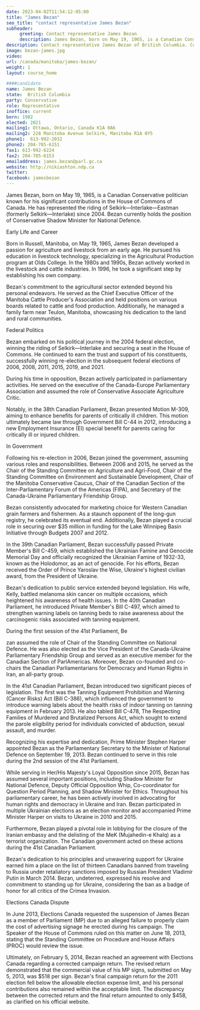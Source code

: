 ```yaml
---
date: 2023-04-02T11:54:12-05:00
title: "James Bezan"
seo_title: "contact representative James Bezan"
subheader:
     greeting: Contact representative James Bezan
     description: James Bezan, born on May 19, 1965, is a Canadian Conservative politician known for his significant contributions in the House of Commons of Canada. He has represented the riding of Selkirk—Interlake—Eastman (formerly Selkirk—Interlake) since 2004. Bezan currently holds the position of Conservative Shadow Minister for National Defence.
description: Contact representative James Bezan of British Columbia. Contact information for James Bezan includes email address, phone number, and mailing address.
image: bezan-james.jpg
video:
url: /canada/manitoba/james-bezan/
weight: 1
layout: course_home

####candidate
name: James Bezan
state:	British Columbia
party: Conservative
role: Representative
inoffice: current
born: 1982
elected: 2021
mailing1: Ottawa, Ontario, Canada K1A 0A6
mailing2: 228 Manitoba Avenue Selkirk, Manitoba R1A 0Y5
phone1:  613-992-2032
phone2: 204-785-6151
fax1: 613-992-6224
fax2: 204-785-6153
emailaddress: james.bezan@parl.gc.ca
website: http://nikiashton.ndp.ca
twitter:
facebook: jamesbezan
---
```


James Bezan, born on May 19, 1965, is a Canadian Conservative politician known for his significant contributions in the House of Commons of Canada. He has represented the riding of Selkirk—Interlake—Eastman (formerly Selkirk—Interlake) since 2004. Bezan currently holds the position of Conservative Shadow Minister for National Defence.

Early Life and Career

Born in Russell, Manitoba, on May 19, 1965, James Bezan developed a passion for agriculture and livestock from an early age. He pursued his education in livestock technology, specializing in the Agricultural Production program at Olds College. In the 1980s and 1990s, Bezan actively worked in the livestock and cattle industries. In 1996, he took a significant step by establishing his own company.

Bezan's commitment to the agricultural sector extended beyond his personal endeavors. He served as the Chief Executive Officer of the Manitoba Cattle Producer's Association and held positions on various boards related to cattle and food production. Additionally, he managed a family farm near Teulon, Manitoba, showcasing his dedication to the land and rural communities.

Federal Politics

Bezan embarked on his political journey in the 2004 federal election, winning the riding of Selkirk—Interlake and securing a seat in the House of Commons. He continued to earn the trust and support of his constituents, successfully winning re-election in the subsequent federal elections of 2006, 2008, 2011, 2015, 2019, and 2021.

During his time in opposition, Bezan actively participated in parliamentary activities. He served on the executive of the Canada-Europe Parliamentary Association and assumed the role of Conservative Associate Agriculture Critic.

Notably, in the 38th Canadian Parliament, Bezan presented Motion M-309, aiming to enhance benefits for parents of critically ill children. This motion ultimately became law through Government Bill C-44 in 2012, introducing a new Employment Insurance (EI) special benefit for parents caring for critically ill or injured children.

In Government

Following his re-election in 2006, Bezan joined the government, assuming various roles and responsibilities. Between 2006 and 2015, he served as the Chair of the Standing Committee on Agriculture and Agri-Food, Chair of the Standing Committee on Environment and Sustainable Development, Chair of the Manitoba Conservative Caucus, Chair of the Canadian Section of the Inter-Parliamentary Forum of the Americas (FIPA), and Secretary of the Canada-Ukraine Parliamentary Friendship Group.

Bezan consistently advocated for marketing choice for Western Canadian grain farmers and fishermen. As a staunch opponent of the long-gun registry, he celebrated its eventual end. Additionally, Bezan played a crucial role in securing over $35 million in funding for the Lake Winnipeg Basin Initiative through Budgets 2007 and 2012.

In the 39th Canadian Parliament, Bezan successfully passed Private Member's Bill C-459, which established the Ukrainian Famine and Genocide Memorial Day and officially recognized the Ukrainian Famine of 1932-33, known as the Holodomor, as an act of genocide. For his efforts, Bezan received the Order of Prince Yaroslav the Wise, Ukraine's highest civilian award, from the President of Ukraine.

Bezan's dedication to public service extended beyond legislation. His wife, Kelly, battled melanoma skin cancer on multiple occasions, which heightened his awareness of health issues. In the 40th Canadian Parliament, he introduced Private Member's Bill C-497, which aimed to strengthen warning labels on tanning beds to raise awareness about the carcinogenic risks associated with tanning equipment.

During the first session of the 41st Parliament, Be

zan assumed the role of Chair of the Standing Committee on National Defence. He was also elected as the Vice President of the Canada-Ukraine Parliamentary Friendship Group and served as an executive member for the Canadian Section of ParlAmericas. Moreover, Bezan co-founded and co-chairs the Canadian Parliamentarians for Democracy and Human Rights in Iran, an all-party group.

In the 41st Canadian Parliament, Bezan introduced two significant pieces of legislation. The first was the Tanning Equipment Prohibition and Warning (Cancer Risks) Act (Bill C-386), which influenced the government to introduce warning labels about the health risks of indoor tanning on tanning equipment in February 2013. He also tabled Bill C-478, The Respecting Families of Murdered and Brutalized Persons Act, which sought to extend the parole eligibility period for individuals convicted of abduction, sexual assault, and murder.

Recognizing his expertise and dedication, Prime Minister Stephen Harper appointed Bezan as the Parliamentary Secretary to the Minister of National Defence on September 19, 2013. Bezan continued to serve in this role during the 2nd session of the 41st Parliament.

While serving in Her/His Majesty's Loyal Opposition since 2015, Bezan has assumed several important positions, including Shadow Minister for National Defence, Deputy Official Opposition Whip, Co-coordinator for Question Period Planning, and Shadow Minister for Ethics. Throughout his parliamentary career, he has been actively involved in advocating for human rights and democracy in Ukraine and Iran. Bezan participated in multiple Ukrainian elections as an election monitor and accompanied Prime Minister Harper on visits to Ukraine in 2010 and 2015.

Furthermore, Bezan played a pivotal role in lobbying for the closure of the Iranian embassy and the delisting of the MeK (Mujahedin-e Khalq) as a terrorist organization. The Canadian government acted on these actions during the 41st Canadian Parliament.

Bezan's dedication to his principles and unwavering support for Ukraine earned him a place on the list of thirteen Canadians banned from traveling to Russia under retaliatory sanctions imposed by Russian President Vladimir Putin in March 2014. Bezan, undeterred, expressed his resolve and commitment to standing up for Ukraine, considering the ban as a badge of honor for all critics of the Crimea Invasion.

Elections Canada Dispute

In June 2013, Elections Canada requested the suspension of James Bezan as a member of Parliament (MP) due to an alleged failure to properly claim the cost of advertising signage he erected during his campaign. The Speaker of the House of Commons ruled on this matter on June 18, 2013, stating that the Standing Committee on Procedure and House Affairs (PROC) would review the issue.

Ultimately, on February 5, 2014, Bezan reached an agreement with Elections Canada regarding a corrected campaign return. The revised return demonstrated that the commercial value of his MP signs, submitted on May 5, 2013, was $518 per sign. Bezan's final campaign return for the 2011 election fell below the allowable election expense limit, and his personal contributions also remained within the acceptable limit. The discrepancy between the corrected return and the final return amounted to only $458, as clarified on his official website.
